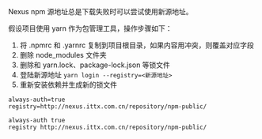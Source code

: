 
Nexus npm 源地址总是下载失败时可以尝试使用新源地址。

假设项目使用 yarn 作为包管理工具，操作步骤如下：

1. 将 .npmrc 和 .yarnrc 复制到项目根目录，如果内容用冲突，则覆盖对应字段
2. 删除 node_modules 文件夹
3. 删除和 yarn.lock、package-lock.json 等锁文件
4. 登陆新源地址 `yarn login --registry=<新源地址>`
5. 重新安装依赖并生成新的锁文件

```.npmrc
always-auth=true
registry=http://nexus.ittx.com.cn/repository/npm-public/
```

```.yarnrc
always-auth true
registry http://nexus.ittx.com.cn/repository/npm-public/
```